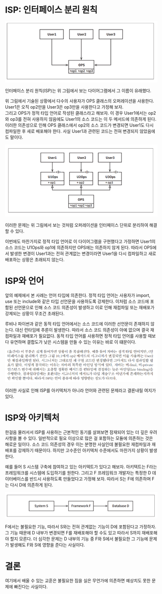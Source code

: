 # **ISP: 인터페이스 분리 원칙**  
![img.png](image/img.png)  
  
인터페이스 분리 원칙(ISP)는 위 그림에서 보는 다이어그램에서 그 이름이 유래했다.  
  
위 그림에서 기술된 상황에서 다수의 사용자가 OPS 클래스의 오퍼레이션을 사용한다. User1은 오직 op2만을 User3은 op3만을 사용한다고 가정해 보자.  
그리고 OPS가 정적 타입 언어로 작성된 클래스라고 해보자. 이 경우 User1에서는 op2와 op3를 전혀 사용하지 않음에도 User1의 소스 코드는 이 두 
메서드에 의존하게 된다. 이러한 의존성으로 인해 OPS 클래스에서 op2의 소스 코드가 변경되면 User1도 다시 컴파일한 후 새로 배포해야 한다. 사실 
User1과 관련된 코드는 전혀 변경되지 않았음에도 말이다.  
  
![img.png](image/img2.png)  
  
이러한 문제는 위 그림에서 보는 것처럼 오퍼레이션을 인터페이스 단위로 분리하여 해결할 수 있다.  
  
이번에도 마찬가지로 정적 타입 언어로 이 다이어그램을 구현했다고 가정하면 User1의 소스 코드는 U1Ops와 op1에 의존하지만 OPS에는 의존하지 않게 된다. 
따라서 OPS에서 발생한 변경이 User1과는 전혀 관계없는 변경이라면 User1을 다시 컴파일하고 새로 배포하는 상황은 초래되지 않는다.  
  
# **ISP와 언어**  
앞의 예제에서 본 사례는 언어 타입에 의존한다. 정적 타입 언어는 사용자가 import, use 또는 include와 같은 타입 선언문을 사용하도록 강제한다. 
이처럼 소스 코드에 포함된 선언문으로 인해 소스 코드 의존성이 발생하고 이로 인해 재컴파일 또는 재배포가 강제되는 상황이 무조건 초래된다.  
  
루비나 파이썬과 같은 동적 타입 언어에서는 소스 코드에 이러한 선언문이 존재하지 않는다. 대신 런타임에 추론이 발생한다. 따라서 소스 코드 의존성이 
아예 없으며 결국 재컴파일과 재배포가 필요없다. 동적 타입 언어를 사용하면 정적 타입 언어를 사용할 때보다 유연하며 결합도가 낮은 시스템을 만들 수 
있는 이유는 바로 이 떄문이다.  
  
![img.png](image/img3.png)  
  
이러한 사실로 인해 ISP를 아키텍처가 아니라 언어와 관련된 문제라고 결론내릴 여지가 있다.  
  
# **ISP와 아키텍처**  
한걸음 물러서서 ISP를 사용하는 근본적인 동기를 살펴보면 잠재되어 있는 더 깊은 우려사항을 볼 수 있다. 일반적으로 필요 이상으로 많은 걸 포함하는 모듈에 
의존하는 것은 해로운 일이다. 소스 코드 의존성의 경우 이는 분명한 사실인데 불필요한 재컴파일과 재배포를 강제하기 때문이다. 하지만 고수준인 아키텍처 
수준에서도 마찬가지 상황이 발생한다.  
  
예를 들어 S 시스템 구축에 참여하고 있는 아키텍트가 있다고 해보자. 아키텍트는 F라는 프레임워크를 시스템에 도입하기를 원한다. 그리고 F 프레임워크 개발자는 
특정한 D 데이터베이스를 반드시 사용하도록 만들었다고 가정해 보자. 따라서 S는 F에 의존하며 F는 다시 D에 의존하게 된다.  
  
![img.png](image/img4.png)  
  
F에서는 불필요한 기능, 따라서 S와는 전혀 관계없는 기능이 D에 포함된다고 가정하자. 그 기능 때문에 D 내부가 변경되면 F를 재배포해야 할 수도 있고 
따라서 S까지 재배포해야 할지 모른다. 더 심각한 문제는 D 내부의 기능 중 F와 S에서 불필요한 그 기능에 문제가 발생해도 F와 S에 영향을 준다는 사실이다.  
  
# **결론**  
여기에서 배울 수 있는 교훈은 불필요한 짐을 실은 무언가에 의존하면 예상치도 못한 문제에 빠진다는 사실이다.